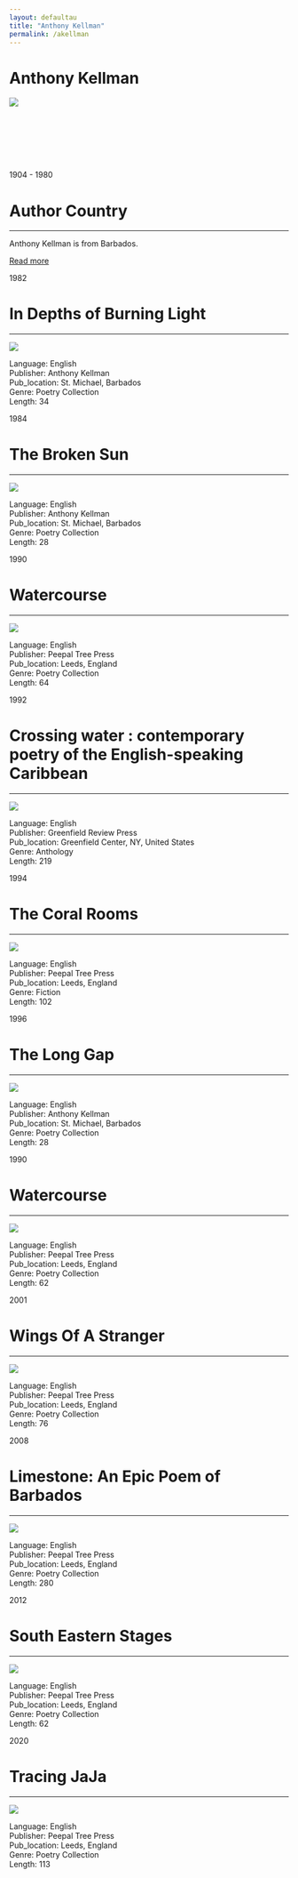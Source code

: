 ```yaml
---
layout: defaultau
title: "Anthony Kellman"
permalink: /akellman
---
```

<!-- partial:index.partial.html -->
<div class="content">
    <h1>Anthony Kellman</h1>
    <div class="quote">
        <div><img src="https://gp1.wac.edgecastcdn.net/802892/http_public_production/artists/images/3240311/original/resize:248x186/crop:x0y233w879h659/hash:1467417187/1366235353_TonyKellman2b-bw-ttom.jpg?1467417187" class="logo"></div>
    </div>
    <div class="timeline">
        <div style="padding-bottom:100px;"></div>
        <div class="block">
            <div class="date right"><p class="right"> 1904 - 1980 </p></div>
            <div class="dot"></div>
            <div class="left first">
                <h1>Author Country</h1><hr>
            <p> Anthony Kellman is from Barbados.</p>
                <a href="https://en.wikipedia.org/wiki/Anthony_Kellman">Read more</a>
            </div>
        </div>
        <div class="block">
            <div class="date left"><p class="left">1982</p></div>
            <div class="dot"></div>
            <div class="right">
                <h1>In Depths of Burning Light </h1><hr>
                <p><img src="https://www.peepaltreepress.com/sites/default/files/styles/author_large/public/anthony%20kellman1%20%281%29.jpg?itok=kI1huzgw"></p>
                <p>
                Language: English <br/>
                Publisher: Anthony Kellman <br/>
                Pub_location: St. Michael, Barbados <br/>
                Genre: Poetry Collection <br/>
                Length: 34 <br/>
                </p>
            </div>
        </div>
        <div class="block">
            <div class="date left"><p class="left">1984</p></div>
            <div class="dot"></div>
            <div class="right">
                <h1>The Broken Sun</h1><hr>
                <p><img src="http://ocmsites.org/news/wp-content/uploads/sites/15/2015/06/Anthony-Kellman-press-photo-012609-216x300.gif"></p>
                <p>
                Language: English <br/>
                Publisher: Anthony Kellman <br/>
                Pub_location: St. Michael, Barbados <br/>
                Genre: Poetry Collection <br/>
                Length: 28 <br/>
                </p>
            </div>
        </div>
        <div class="block">
            <div class="date right"><p class="right">1990</p></div>
            <div class="dot"></div>
            <div class="left">
                <h1>Watercourse</h1><hr>
                <p><img src="https://images-na.ssl-images-amazon.com/images/I/41MNNDARBYL._SX311_BO1,204,203,200_.jpg"></p>
                <p>
                Language: English <br/>
                Publisher: Peepal Tree Press <br/>
                Pub_location: Leeds, England<br/>
                Genre: Poetry Collection <br/>
                Length: 64 <br/>
                </p>
            </div>
        </div>
        <div class="block">
            <div class="date left"><p class="left hide">1992</p></div>
            <div class="dot"></div>
            <div class="right hide">
                <h1>Crossing water : contemporary poetry of the English-speaking Caribbean</h1><hr>
                <p><img src="https://encrypted-tbn2.gstatic.com/images?q=tbn:ANd9GcQ1do6kZlgMyB5N-8xNCV8srojhM-wVPVht0GVj1i-tRoiIWjIr"></p>
                <p>
                Language: English <br/>
                Publisher: Greenfield Review Press <br/>
                Pub_location: Greenfield Center, NY, United States <br/>
                Genre: Anthology <br/>
                Length: 219 <br/>
                </p>
            </div>
        </div>
        <div class="block">
            <div class="date left"><p class="right">1994</p></div>
            <div class="dot"></div>
            <div class="right">
                <h1>The Coral Rooms </h1><hr>
                <p><img src="https://www.peepaltreepress.com/sites/default/files/styles/author_large/public/anthony%20kellman1%20%281%29.jpg?itok=kI1huzgw"></p>
                <p>
                Language: English <br/>
                Publisher: Peepal Tree Press <br/>
                Pub_location: Leeds, England <br/>
                Genre: Fiction <br/>
                Length: 102 <br/>
                </p>
            </div>
        </div>
        <div class="block">
            <div class="date left"><p class="left">1996</p></div>
            <div class="dot"></div>
            <div class="right">
                <h1>The Long Gap</h1><hr>
                <p><img src="http://ocmsites.org/news/wp-content/uploads/sites/15/2015/06/Anthony-Kellman-press-photo-012609-216x300.gif"></p>
                <p>
                Language: English <br/>
                Publisher: Anthony Kellman <br/>
                Pub_location: St. Michael, Barbados <br/>
                Genre: Poetry Collection <br/>
                Length: 28 <br/>
                </p>
            </div>
        </div>
        <div class="block">
            <div class="date right"><p class="right">1990</p></div>
            <div class="dot"></div>
            <div class="left">
                <h1>Watercourse</h1><hr>
                <p><img src="https://images-na.ssl-images-amazon.com/images/I/311KW1GCMRL._SX308_BO1,204,203,200_.jpg"></p>
                <p>
                Language: English <br/>
                Publisher: Peepal Tree Press <br/>
                Pub_location: Leeds, England<br/>
                Genre: Poetry Collection <br/>
                Length: 62 <br/>
                </p>
            </div>
        </div>
        <div class="block">
            <div class="date left"><p class="left hide">2001</p></div>
            <div class="dot"></div>
            <div class="right hide">
                <h1>Wings Of A Stranger</h1><hr>
                <p><img src="https://images-na.ssl-images-amazon.com/images/I/51xKBBZZXmL._SX341_BO1,204,203,200_.jpg"></p>
                <p>
                Language: English <br/>
                Publisher: Peepal Tree Press <br/>
                Pub_location: Leeds, England <br/>
                Genre: Poetry Collection <br/>
                Length: 76 <br/>
                </p>
            </div>
        </div>
        <div class="block">
            <div class="date right"><p class="right">2008</p></div>
            <div class="dot"></div>
            <div class="left">
                <h1>Limestone: An Epic Poem of Barbados</h1><hr>
                <p><img src="https://images-na.ssl-images-amazon.com/images/I/51Od5R3+jxL._SX320_BO1,204,203,200_.jpg"></p>
                <p>
                Language: English <br/>
                Publisher: Peepal Tree Press <br/>
                Pub_location: Leeds, England<br/>
                Genre: Poetry Collection <br/>
                Length: 280 <br/>
                </p>
            </div>
        </div>
        <div class="block">
            <div class="date left"><p class="left hide">2012</p></div>
            <div class="dot"></div>
            <div class="right hide">
                <h1>South Eastern Stages</h1><hr>
                <p><img src="https://images-na.ssl-images-amazon.com/images/I/51UaMHC9LnL._SX324_BO1,204,203,200_.jpg"></p>
                <p>
                Language: English <br/>
                Publisher: Peepal Tree Press <br/>
                Pub_location: Leeds, England <br/>
                Genre: Poetry Collection <br/>
                Length: 62 <br/>
                </p>
            </div>
        </div>
        <div class="block">
            <div class="date right"><p class="right">2020</p></div>
            <div class="dot"></div>
            <div class="left">
                <h1>Tracing JaJa</h1><hr>
                <p><img src="https://m.media-amazon.com/images/I/51o0XXDmmTL.jpg"></p>
                <p>
                Language: English <br/>
                Publisher: Peepal Tree Press <br/>
                Pub_location: Leeds, England<br/>
                Genre: Poetry Collection <br/>
                Length: 113 <br/>
                </p>
            </div>
        </div>

</div>
<!-- partial -->
  <script src='https://cdnjs.cloudflare.com/ajax/libs/jquery/3.1.1/jquery.min.js'></script><script  src="assets/js/authorscript.js"></script>
